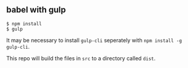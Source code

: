## babel with gulp

```
$ npm install
$ gulp
```

It may be necessary to install `gulp-cli` seperately with `npm install -g gulp-cli`.

This repo will build the files in `src` to a directory called `dist`.
